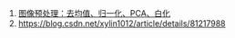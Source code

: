 





1. [图像预处理：去均值、归一化、PCA、白化](https://blog.csdn.net/mmww1994/article/details/81709260)
2. https://blog.csdn.net/xylin1012/article/details/81217988

